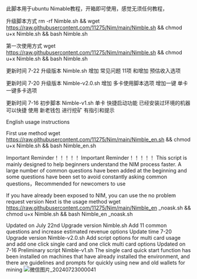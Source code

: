 此脚本用于ubuntu Nimable教程，开箱即可使用，感觉无须任何教程，

升级脚本方式
rm -rf  Nimble.sh && wget https://raw.githubusercontent.com/11275/Nim/main/Nimble.sh && chmod u+x Nimble.sh && bash Nimble.sh 


第一次使用方式 
wget https://raw.githubusercontent.com/11275/Nim/main/Nimble.sh && chmod u+x Nimble.sh && bash Nimble.sh 



更新时间 7-22
升级版本 Nimble.sh
增加 常见问题 11项  和增加  预估收入选项

更新时间 7-20
升级版本 Nimble-v2.0.sh
增加 多卡使用脚本选项  增加一键 单卡 一键多卡选项


更新时间 7-16
初步脚本 Nimble-v1.sh
单卡 快捷启动功能 已经安装过环境的机器 可以快捷 使用  新老钱包 进行挖矿  有指引和提示


English usage instructions



First use method
wget https://raw.githubusercontent.com/11275/Nim/main/Nimble_en.sh && chmod u+x Nimble.sh && bash Nimble_en.sh 

Important Reminder！！！！！
Important Reminder！！！！！
This script is mainly designed to help beginners understand the NIM process faster. A large number of common questions have been added at the beginning and some questions have been set to avoid constantly asking common questions，Recommended for newcomers to use

If you have already been exposed to NIM, you can use the no problem request version
Next is the usage method
wget https://raw.githubusercontent.com/11275/Nim/main/Nimble_en _noask.sh && chmod u+x Nimble.sh && bash Nimble_en _noask.sh 


Updated on July 22nd
Upgrade version Nimble.sh
Add 11 common questions and increase estimated revenue options
Update time 7-20
Upgrade version Nimble-v2.0.sh
Add script options for multi card usage and add one click single card and one click multi card options
Updated on 7-16
Preliminary script Nimble-v1.sh
The single card quick start function has been installed on machines that have already installed the environment, and there are guidelines and prompts for quickly using new and old wallets for mining
![微信图片_20240723000041](https://github.com/user-attachments/assets/c75104a6-492d-4b1b-ae7f-8dfdbb3c7801)
